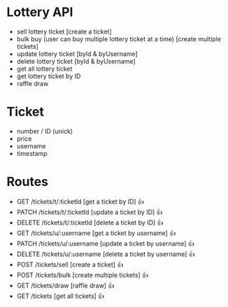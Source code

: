 # Lottery API

- sell lottery ticket [create a ticket]
- bulk buy (user can buy multiple lottery ticket at a time) [create multiple tickets]
- update lottery ticket [byId & byUsername]
- delete lottery ticket [byId & byUsername]
- get all lottery ticket
- get lottery ticket by ID
- raffle draw

# Ticket

- number / ID (unick)
- price
- username
- timestamp

# Routes

- GET    /tickets/t/:ticketId [get a ticket by ID] 👍
- PATCH  /tickets/t/:ticketId [update a ticket by ID] 👍
- DELETE /tickets/t/:ticketId [delete a ticket by ID] 👍
- GET    /tickets/u/:username [get a ticket by username] 👍
- PATCH  /tickets/u/:username [update a ticket by username] 👍
- DELETE /tickets/u/:username [delete a ticket by username] 👍
- POST   /tickets/sell [create a ticket] 👍
- POST   /tickets/bulk [create multiple tickets] 👍
- GET    /tickets/draw [raffle draw] 👍
- GET    /tickets [get all tickets] 👍
